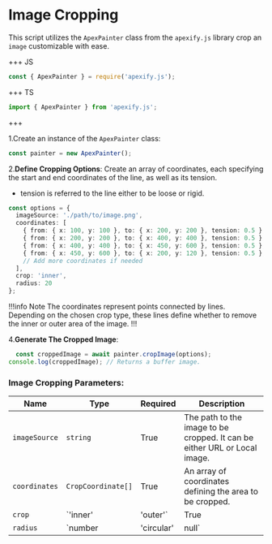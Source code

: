 # Image Cropping

This script utilizes the `ApexPainter` class from the `apexify.js` library crop an `image` customizable with ease.

+++ JS

```javascript
const { ApexPainter } = require('apexify.js'); 
```

+++ TS

```typescript
import { ApexPainter } from 'apexify.js'; 
```

+++

1.Create an instance of the `ApexPainter` class:

```javascript
const painter = new ApexPainter();
```

2.**Define Cropping Options**: Create an array of coordinates, each specifying the start and end coordinates of the line, as well as its tension.

- tension is referred to the line either to be loose or rigid.

```typescript
const options = {
  imageSource: './path/to/image.png',
  coordinates: [
    { from: { x: 100, y: 100 }, to: { x: 200, y: 200 }, tension: 0.5 },
    { from: { x: 200, y: 200 }, to: { x: 400, y: 400 }, tension: 0.5 },
    { from: { x: 400, y: 400 }, to: { x: 450, y: 600 }, tension: 0.5 },
    { from: { x: 450, y: 600 }, to: { x: 200, y: 120 }, tension: 0.5 },
    // Add more coordinates if needed
  ],
  crop: 'inner',
  radius: 20
};
```

!!!info Note
The coordinates represent points connected by lines. Depending on the chosen crop type, these lines define whether to remove the inner or outer area of the image.
!!!

4.**Generate The Cropped Image**:

```javascript
  const croppedImage = await painter.cropImage(options);
console.log(croppedImage); // Returns a buffer image.
```

### Image Cropping Parameters:

| Name            | Type                               | Required | Description                                                  |
|-----------------|------------------------------------|----------|--------------------------------------------------------------|
| `imageSource`   | `string`                           | True     | The path to the image to be cropped. It can be either URL or Local image.                         |
| `coordinates`   | `CropCoordinate[]`                 | True     | An array of coordinates defining the area to be cropped.     |
| `crop`          | `'inner' | 'outer'`               | True     | Specifies whether to perform an inner or outer crop.         |
| `radius`        | `number | 'circular' | null`     | False    | Specifies the radius for rounded corners in inner crop.     |
